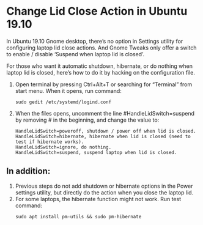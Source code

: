 Change Lid Close Action in Ubuntu 19.10
=======================================
In Ubuntu 19.10 Gnome desktop, there’s no option in Settings utility for configuring laptop lid close actions. And Gnome Tweaks only offer a switch to enable / disable ‘Suspend when laptop lid is closed’.

For those who want it automatic shutdown, hibernate, or do nothing when laptop lid is closed, here’s how to do it by hacking on the configuration file.

<ol>
<li> Open terminal by pressing Ctrl+Alt+T or searching for “Terminal” from start menu. When it opens, run command:

    sudo gedit /etc/systemd/logind.conf
 </li>

<li> When the files opens, uncomment the line #HandleLidSwitch=suspend by removing # in the beginning, and change the value to:

    HandleLidSwitch=poweroff, shutdown / power off when lid is closed.
    HandleLidSwitch=hibernate, hibernate when lid is closed (need to test if hibernate works).
    HandleLidSwitch=ignore, do nothing.
    HandleLidSwitch=suspend, suspend laptop when lid is closed.
</li>


</ol>

In addition:
-------------

<ol>
<li> Previous steps do not add shutdown or hibernate options in the Power settings utility, but directly do the action when you close the laptop lid.
</li>

<li> For some laptops, the hibernate function might not work. Run test command:

    sudo apt install pm-utils && sudo pm-hibernate

</li>

